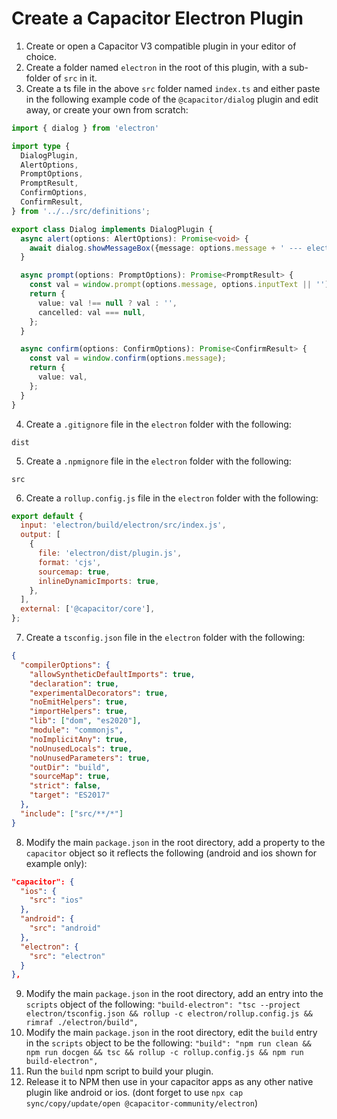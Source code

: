# Create a Capacitor Electron Plugin

1. Create or open a Capacitor V3 compatible plugin in your editor of choice.
2. Create a folder named `electron` in the root of this plugin, with a sub-folder of `src` in it.
3. Create a ts file in the above `src` folder named `index.ts` and either paste in the following example code of the `@capacitor/dialog` plugin and edit away, or create your own from scratch:
  ```typescript
  import { dialog } from 'electron'

  import type {
    DialogPlugin,
    AlertOptions,
    PromptOptions,
    PromptResult,
    ConfirmOptions,
    ConfirmResult,
  } from '../../src/definitions';

  export class Dialog implements DialogPlugin {
    async alert(options: AlertOptions): Promise<void> {
      await dialog.showMessageBox({message: options.message + ' --- electron'});
    }

    async prompt(options: PromptOptions): Promise<PromptResult> {
      const val = window.prompt(options.message, options.inputText || '');
      return {
        value: val !== null ? val : '',
        cancelled: val === null,
      };
    }

    async confirm(options: ConfirmOptions): Promise<ConfirmResult> {
      const val = window.confirm(options.message);
      return {
        value: val,
      };
    }
  }
  ```
4. Create a `.gitignore` file in the `electron` folder with the following:
  ```
  dist
  ```
5. Create a `.npmignore` file in the `electron` folder with the following:
  ```
  src
  ```
6. Create a `rollup.config.js` file in the `electron` folder with the following:
  ```javascript
  export default {
    input: 'electron/build/electron/src/index.js',
    output: [
      {
        file: 'electron/dist/plugin.js',
        format: 'cjs',
        sourcemap: true,
        inlineDynamicImports: true,
      },
    ],
    external: ['@capacitor/core'],
  };
  ```
7. Create a `tsconfig.json` file in the `electron` folder with the following:
  ```json
  {
    "compilerOptions": {
      "allowSyntheticDefaultImports": true,
      "declaration": true,
      "experimentalDecorators": true,
      "noEmitHelpers": true,
      "importHelpers": true,
      "lib": ["dom", "es2020"],
      "module": "commonjs",
      "noImplicitAny": true,
      "noUnusedLocals": true,
      "noUnusedParameters": true,
      "outDir": "build",
      "sourceMap": true,
      "strict": false,
      "target": "ES2017"
    },
    "include": ["src/**/*"]
  }
  ```
8. Modify the main `package.json` in the root directory, add a property to the `capacitor` object so it reflects the following (android and ios shown for example only):
  ```json
  "capacitor": {
    "ios": {
      "src": "ios"
    },
    "android": {
      "src": "android"
    },
    "electron": {
      "src": "electron"
    }
  },
  ```
9. Modify the main `package.json` in the root directory, add an entry into the `scripts` object of the following:
  `"build-electron": "tsc --project electron/tsconfig.json && rollup -c electron/rollup.config.js && rimraf ./electron/build",`
10. Modify the main `package.json` in the root directory, edit the `build` entry in the `scripts` object to be the following:
  `"build": "npm run clean && npm run docgen && tsc && rollup -c rollup.config.js && npm run build-electron",`
11. Run the `build` npm script to build your plugin.
12. Release it to NPM then use in your capacitor apps as any other native plugin like android or ios. (dont forget to use `npx cap sync/copy/update/open @capacitor-community/electron`)
